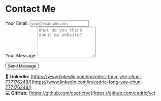 # Contact Me

<!-- modify this form HTML and place wherever you want your form -->
<form
  action="https://formspree.io/f/myznvdzn"
  method="POST" class="contact-form"
>
    <div class="form-group">
    <label for="email">Your Email:</label>
    <input type="email" id="email" name="email" required placeholder="you@example.com">
  </div>

  <div class="form-group">
    <label for="message">Your Message:</label>
    <textarea id="message" name="message" rows="6" required placeholder="What do you think about my website?"></textarea>
  </div>

  <!-- Add more fields here if needed -->

  <button type="submit">Send Message</button>
</form>


💼 **LinkedIn:** [https://www.linkedin.com/in/cedric-fong-yee-chun-777176248/](https://www.linkedin.com/in/cedric-fong-yee-chun-777176248/)  
💻 **GitHub:** [https://github.com/cedricfyc](https://github.com/cedricfyc)